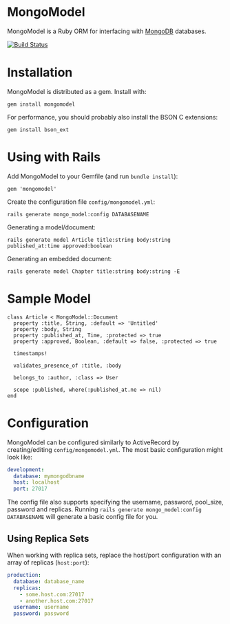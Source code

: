 MongoModel
==========

MongoModel is a Ruby ORM for interfacing with [MongoDB](http://www.mongodb.org/) databases.

[![Build Status](https://travis-ci.org/spohlenz/mongomodel.png?branch=master)](https://travis-ci.org/spohlenz/mongomodel)


Installation
============

MongoModel is distributed as a gem. Install with:

    gem install mongomodel

For performance, you should probably also install the BSON C extensions:

    gem install bson_ext


Using with Rails
================

Add MongoModel to your Gemfile (and run `bundle install`):

    gem 'mongomodel'

Create the configuration file `config/mongomodel.yml`:

    rails generate mongo_model:config DATABASENAME

Generating a model/document:

    rails generate model Article title:string body:string published_at:time approved:boolean 

Generating an embedded document:

    rails generate model Chapter title:string body:string -E


Sample Model
============

    class Article < MongoModel::Document
      property :title, String, :default => 'Untitled'
      property :body, String
      property :published_at, Time, :protected => true
      property :approved, Boolean, :default => false, :protected => true
      
      timestamps!
      
      validates_presence_of :title, :body
      
      belongs_to :author, :class => User
      
      scope :published, where(:published_at.ne => nil)
    end
    

Configuration
=============

MongoModel can be configured similarly to ActiveRecord by creating/editing `config/mongomodel.yml`. The most basic configuration might look like:

```yaml
development:
  database: mymongodbname
  host: localhost
  port: 27017
```

The config file also supports specifying the username, password, pool_size, password and replicas. Running `rails generate mongo_model:config DATABASENAME` will generate a basic config file for you.

Using Replica Sets
------------------

When working with replica sets, replace the host/port configuration with an array of replicas (`host:port`):

```yaml
production:
  database: database_name
  replicas:
    - some.host.com:27017
    - another.host.com:27017
  username: username
  password: password
```
